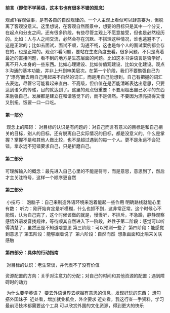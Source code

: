 #### 前言（即使不学英语，这本书也有很多不错的观念）

​		观点1:客观做事，是有各自的自然规律的。一个人主观上看似可以肆意妄为，但脱离了客观没意义。这里想说，在客观自然图景中，想要的目标只是其中一个分支，在起点和分支之间，还有很多阶段，有些尽管主观上不愿意接受，但也是必然经历的。比如：人与人之间交流，必然会存在沉默、不搭理这种情况，谁也逃避不了，这是正常的；比如去面试，面试不顺，沟通不畅，这也是每个人的面试案例都会存在的，也是正常的。
​		观点2:看问题，要站在生态角度去看。很多问题，不只是离着最近的直接问题，看不到的地方是生态层面的问题。比如这本书讲语言是否学好，离不开人本身的一些东西。比如心理建设、比如价值观建设、比如文化建设。
​		观点3:沟通的基本功能，并非上升到审美层次。在第一个阶段，我们不要勉强自己为了‘漂亮’而去用自己用起来不自然的词汇，而是用自己能想到，自己有把握的词汇去表达，尽管它可能看起来直白、不高级，但价值在是否能清晰表达出意思，只要达到语义的传递，目的就达到了。这里的观点很重要：不要用超出自己水平的东西来勉强自己。发展都是建立在和谐感觉下的，而不是偶然。不要因为漂亮搞得又慢又别扭。饭要一口一口吃。



#### 第一部分

​		观念上的障碍：
​				对目标的认识是有问题的：对自己而言有意义的目标是和自己相关的目标，别人的目标，还有脱离自己实际情况的目标，都是没意义的。
​				什么是掌握？掌握不是和其他人做比较，也不是超过遇到的每一个人。更不是永远不会犯错，拿永远不犯错要求自己，只是折磨自己。



#### 第二部分

​		可理解输入的概念：最先进入自己心里的不能是符号，而是意思，意思到了，然后才主关注符号，这样一个顺序更自然



#### 第三部分

​		小技巧：
​				泡脑子：自己来制造外语环境来泡着能起一些作用
​				明确路线就能心里有数：
​						听力：刚开始肯定是听模糊，什么也抓不到，这非常正常。这个时候心不能慌，认为自己完了，这个时候该做的就是，慢慢听，不排斥，不急躁，静静观察感悟外语发音找规律，等待顺其自然进入下一阶段，养性子
​						第二阶段：感觉可以听得清楚了，虽然还是不知道啥意思
​						第三阶段：可以预测一些了
​						第四阶段：能感觉到意思了
​						第五阶段：能够跟着说了
​						第六阶段：自然而然
​			想象画面和比喻来关联感触



#### 第四部分：具体的行动指南

​		对目标的认识：老生常谈，并代表不了没有价值

​				资源配置的方向：关乎对注意力的分配；对自己的时间和其他资源的配置；遇到障碍时的动力

​				为什么要学英语？
​						要去外语世界去挖掘有意思的信息，发现好玩的东西；
​						想勾搭外国妹子
​						近处看，增加就业机会，外企要求
​						近处看，我这行查一手资料，学习最前沿技术都需要这个工具
​						可以欣赏外国的文化资源，得到更大的快乐								